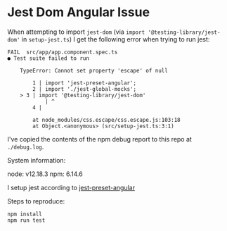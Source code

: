 # Jest Dom Angular Issue

When attempting to import `jest-dom` (via `import '@testing-library/jest-dom'` in `setup-jest.ts`) I get the following error when trying to run jest:

```
FAIL  src/app/app.component.spec.ts
● Test suite failed to run

	TypeError: Cannot set property 'escape' of null

		1 | import 'jest-preset-angular';
		2 | import './jest-global-mocks';
	> 3 | import '@testing-library/jest-dom'
			| ^
		4 |

		at node_modules/css.escape/css.escape.js:103:18
		at Object.<anonymous> (src/setup-jest.ts:3:1)
```

I've copied the contents of the npm debug report to this repo at `./debug.log`.

System information:

node: v12.18.3
npm: 6.14.6

I setup jest according to [jest-preset-angular](https://github.com/thymikee/jest-preset-angular)

Steps to reproduce:

```
npm install
npm run test
```
